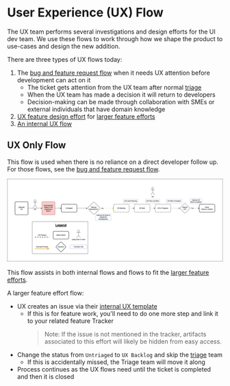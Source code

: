 [bug and feature request flow]: flow-standard.md
[larger feature efforts]: flow-feature.md#the-overall-flow
[triage]: triage.md
[internal UX template]: https://github.com/opendatahub-io/odh-dashboard/issues/new/choose

# User Experience (UX) Flow

The UX team performs several investigations and design efforts for the UI dev team. We use these flows to work through how we shape the product to use-cases and design the new addition.

There are three types of UX flows today:

1. The [bug and feature request flow] when it needs UX attention before development can act on it
    * The ticket gets attention from the UX team after normal [triage]
    * When the UX team has made a decision it will return to developers
    * Decision-making can be made through collaboration with SMEs or external individuals that have domain knowledge
2. [UX feature design effort](#ux-only-flow) for [larger feature efforts]
3. [An internal UX flow](#ux-only-flow)

## UX Only Flow

This flow is used when there is no reliance on a direct developer follow up. For those flows, see the [bug and feature request flow].

![uxInternalFlow.png](meta%2FuxInternalFlow.png)

This flow assists in both internal flows and flows to fit the [larger feature efforts].

A larger feature effort flow:

- UX creates an issue via their [internal UX template]
  - If this is for feature work, you'll need to do one more step and link it to your related feature Tracker
      > Note: If the issue is not mentioned in the tracker, artifacts associated to this effort will likely be hidden from easy access.
- Change the status from `Untriaged` to `UX Backlog` and skip the [triage] team
  - If this is accidentally missed, the Triage team will move it along
- Process continues as the UX flows need until the ticket is completed and then it is closed

